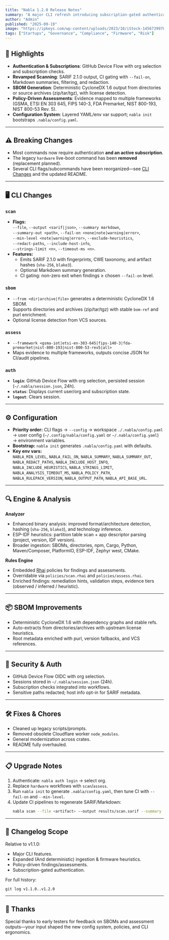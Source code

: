 ```yaml
---
title: "Nabla 1.2.0 Release Notes"
summary: "A major CLI refresh introducing subscription-gated authentication, expanded scan options, directory/source-based SBOM generation, and multi-framework compliance assessments powered by the new policy engine."
author: "Admin"
published: "2025-09-19"
image: "https://ipkeys.com/wp-content/uploads/2023/10/iStock-1456739978.jpg"
tags: ["Startups", "Governance", "Compliance", "Firmware", "Risk"]
---
```


## 🚀 Highlights

- **Authentication & Subscriptions**: GitHub Device Flow with org selection and subscription checks.  
- **Revamped Scanning**: SARIF 2.1.0 output, CI gating with `--fail-on`, Markdown summaries, filtering, and redaction.  
- **SBOM Generation**: Deterministic CycloneDX 1.6 output from directories or source archives (zip/tar/tgz), with license detection.  
- **Policy-Driven Assessments**: Evidence mapped to multiple frameworks (GSMA, ETSI EN 303 645, FIPS 140-3, FDA Premarket, NIST 800-193, NIST 800-53 Rev. 5).  
- **Configuration System**: Layered YAML/env var support; `nabla init` bootstraps `.nabla/config.yaml`.

---

## ⚠️ Breaking Changes
- Most commands now require authentication **and an active subscription**.  
- The legacy `hardware` live-boot command has been **removed** (replacement planned).  
- Several CLI flags/subcommands have been reorganized—see [CLI Changes](#-cli-changes) and the updated README.

---


## 🖥️ CLI Changes

### `scan`
- **Flags:**  
  `--file`, `--output <sarif|json>`, `--summary markdown`,  
  `--summary-out <path>`, `--fail-on <none|note|warning|error>`,  
  `--min-level <note|warning|error>`, `--exclude-heuristics`,  
  `--redact-paths`, `--include-host-info`,  
  `--strings-limit <n>`, `--timeout-ms <n>`.  
- **Features:**  
  - Emits SARIF 2.1.0 with fingerprints, CWE taxonomy, and artifact hashes (`sha-256`, `blake3`).  
  - Optional Markdown summary generation.  
  - CI gating: non-zero exit when findings ≥ chosen `--fail-on` level.  

### `sbom`
- `--from <dir|archive|file>` generates a deterministic CycloneDX 1.6 SBOM.  
- Supports directories and archives (zip/tar/tgz) with stable `bom-ref` and purl enrichment.  
- Optional license detection from VCS sources.  

### `assess`
- `--framework <gsma-iot|etsi-en-303-645|fips-140-3|fda-premarket|nist-800-193|nist-800-53-rev5|all>`  
- Maps evidence to multiple frameworks, outputs concise JSON for CI/audit pipelines.  

### `auth`
- **`login`**: GitHub Device Flow with org selection, persisted session (`~/.nabla/session.json`, 24h).  
- **`status`**: Displays current user/org and subscription state.  
- **`logout`**: Clears session.  

---

## ⚙️ Configuration
- **Priority order:** CLI flags → `--config` → workspace `./.nabla/config.yaml` → user config (`~/.config/nabla/config.yaml` or `~/.nabla/config.yaml`) → environment variables.  
- **Bootstrap:** `nabla init` generates `.nabla/config.yaml` with defaults.  
- **Key env vars:**  
  `NABLA_MIN_LEVEL`, `NABLA_FAIL_ON`, `NABLA_SUMMARY`, `NABLA_SUMMARY_OUT`,  
  `NABLA_REDACT_PATHS`, `NABLA_INCLUDE_HOST_INFO`,  
  `NABLA_INCLUDE_HEURISTICS`, `NABLA_STRINGS_LIMIT`,  
  `NABLA_ANALYSIS_TIMEOUT_MS`, `NABLA_POLICY_PATH`,  
  `NABLA_RULEPACK_VERSION`, `NABLA_OUTPUT_PATH`, `NABLA_API_BASE_URL`.  

---

## 🔍 Engine & Analysis

**Analyzer**  
- Enhanced binary analysis: improved format/architecture detection, hashing (`sha-256`, `blake3`), and technology inference.  
- ESP-IDF heuristics: partition table scan + app descriptor parsing (project, version, IDF version).  
- Broader ingestion: SBOMs, directories, npm, Cargo, Python, Maven/Composer, PlatformIO, ESP-IDF, Zephyr west, CMake.  

**Rules Engine**  
- Embedded [Rhai](https://rhai.rs) policies for findings and assessments.  
- Overridable via `policies/scan.rhai` and `policies/assess.rhai`.  
- Enriched findings: remediation hints, validation steps, evidence tiers (observed / inferred / heuristic).  

---

## 📦 SBOM Improvements
- Deterministic CycloneDX 1.6 with dependency graphs and stable refs.  
- Auto-extracts from directories/archives with upstream license heuristics.  
- Root metadata enriched with purl, version fallbacks, and VCS references.  

---

## 🔐 Security & Auth
- GitHub Device Flow OIDC with org selection.  
- Sessions stored in `~/.nabla/session.json` (24h).  
- Subscription checks integrated into workflows.  
- Sensitive paths redacted; host info opt-in for SARIF metadata.  

---

## 🛠️ Fixes & Chores
- Cleaned up legacy scripts/prompts.  
- Removed obsolete Cloudflare worker `node_modules`.  
- General modernization across crates.  
- README fully overhauled.  

---

## 📋 Upgrade Notes
1. Authenticate: `nabla auth login` → select org.  
2. Replace `hardware` workflows with `scan`/`assess`.  
3. Run `nabla init` to generate `.nabla/config.yaml`, then tune CI with `--fail-on` and `--min-level`.  
4. Update CI pipelines to regenerate SARIF/Markdown:  
   ```bash
   nabla scan --file <artifact> --output results/scan.sarif --summary markdown --fail-on warning

---

## 📜 Changelog Scope

Relative to v1.1.0:

- Major CLI features.
- Expanded (And deterministic) ingestion & firmware heuristics.
- Policy-driven findings/assessments.
- Subscription-gated authentication.

For full history:

```
git log v1.1.0..v1.2.0
```

---

## 🙏 Thanks

Special thanks to early testers for feedback on SBOMs and assessment outputs—your input shaped the new config system, policies, and CLI ergonomics.